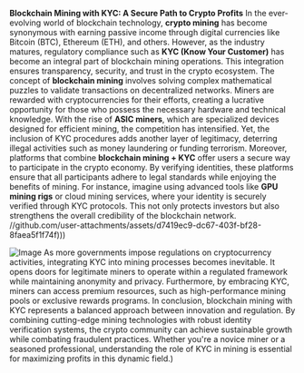 **Blockchain Mining with KYC: A Secure Path to Crypto Profits**
In the ever-evolving world of blockchain technology, **crypto mining** has become synonymous with earning passive income through digital currencies like Bitcoin (BTC), Ethereum (ETH), and others. However, as the industry matures, regulatory compliance such as **KYC (Know Your Customer)** has become an integral part of blockchain mining operations. This integration ensures transparency, security, and trust in the crypto ecosystem.
The concept of **blockchain mining** involves solving complex mathematical puzzles to validate transactions on decentralized networks. Miners are rewarded with cryptocurrencies for their efforts, creating a lucrative opportunity for those who possess the necessary hardware and technical knowledge. With the rise of **ASIC miners**, which are specialized devices designed for efficient mining, the competition has intensified. Yet, the inclusion of KYC procedures adds another layer of legitimacy, deterring illegal activities such as money laundering or funding terrorism.
Moreover, platforms that combine **blockchain mining + KYC** offer users a secure way to participate in the crypto economy. By verifying identities, these platforms ensure that all participants adhere to legal standards while enjoying the benefits of mining. For instance, imagine using advanced tools like **GPU mining rigs** or cloud mining services, where your identity is securely verified through KYC protocols. This not only protects investors but also strengthens the overall credibility of the blockchain network.
 //github.com/user-attachments/assets/d7419ec9-dc67-403f-bf28-8faea5f1f74f)))

![Image](https://github.com/user-attachments/assets/d7419ec9-dc67-403f-bf28-8faea5f1f74f)
As more governments impose regulations on cryptocurrency activities, integrating KYC into mining processes becomes inevitable. It opens doors for legitimate miners to operate within a regulated framework while maintaining anonymity and privacy. Furthermore, by embracing KYC, miners can access premium resources, such as high-performance mining pools or exclusive rewards programs.
In conclusion, blockchain mining with KYC represents a balanced approach between innovation and regulation. By combining cutting-edge mining technologies with robust identity verification systems, the crypto community can achieve sustainable growth while combating fraudulent practices. Whether you're a novice miner or a seasoned professional, understanding the role of KYC in mining is essential for maximizing profits in this dynamic field.)
